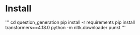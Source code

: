 # Install
'''
cd question_generation
pip install -r requirements
pip install transformers==4.18.0
python -m nltk.downloader punkt
'''